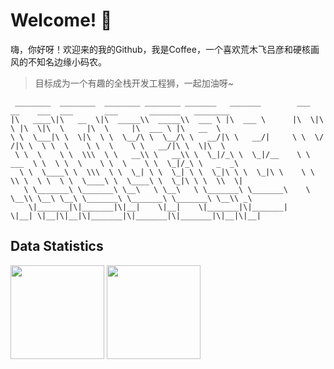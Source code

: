 # Welcome! 👋

嗨，你好呀！欢迎来的我的Github，我是Coffee，一个喜欢荒木飞吕彦和硬核画风的不知名边缘小码农。   

> 目标成为一个有趣的全栈开发工程狮，一起加油呀~

```
 ________  ________  ________ ________ _______   _______        ___  __    ___  ___       ___       _______   ________     
|\   ____\|\   __  \|\  _____\\  _____\\  ___ \ |\  ___ \      |\  \|\  \ |\  \|\  \     |\  \     |\  ___ \ |\   __  \    
\ \  \___|\ \  \|\  \ \  \__/\ \  \__/\ \   __/|\ \   __/|     \ \  \/  /|\ \  \ \  \    \ \  \    \ \   __/|\ \  \|\  \   
 \ \  \    \ \  \\\  \ \   __\\ \   __\\ \  \_|/_\ \  \_|/__    \ \   ___  \ \  \ \  \    \ \  \    \ \  \_|/_\ \   _  _\  
  \ \  \____\ \  \\\  \ \  \_| \ \  \_| \ \  \_|\ \ \  \_|\ \    \ \  \\ \  \ \  \ \  \____\ \  \____\ \  \_|\ \ \  \\  \| 
   \ \_______\ \_______\ \__\   \ \__\   \ \_______\ \_______\    \ \__\\ \__\ \__\ \_______\ \_______\ \_______\ \__\\ _\ 
    \|_______|\|_______|\|__|    \|__|    \|_______|\|_______|     \|__| \|__|\|__|\|_______|\|_______|\|_______|\|__|\|__|

```

## Data Statistics

<!-- GitHub数据统计 -->
<!-- 生成图片见https://metrics.lecoq.io/ -->
<div >
  <img height="150px" src="https://github-readme-stats-kk.vercel.app/api?username=CafeKiller&hide_title=true&hide_border=true&show_icons=trueline_height=21&text_color=000&icon_color=000&theme=graywhite" />
  <img height="150px" src="https://github-readme-stats-kk.vercel.app/api/top-langs/?username=CafeKiller&hide_title=true&hide_border=true&layout=compact&langs_count=6&text_color=000&icon_color=fff&theme=graywhite" />
</div>
